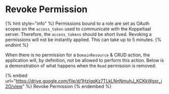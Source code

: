 # Revoke Permission

{% hint style="info" %}
Permissions bound to a role are set as OAuth scopes on the `access_token` used to communicate with the Koppeltaal server. Therefore, the `access_tokens` should be short lived. Revoking a permissions will not be instantly applied. This can take up to 5 minutes.
{% endhint %}

When there is no permission for a `DomainResource` & CRUD action, the application will, by definition, not be allowed to perform this action. Below is a demonstration of what happens when the `Read` permission is removed:

{% embed url="https://drive.google.com/file/d/1HzlgpKz7TLkLNnNmuhJ_KCKkWgxr_j2O/view" %}
Revoke Permission
{% endembed %}


